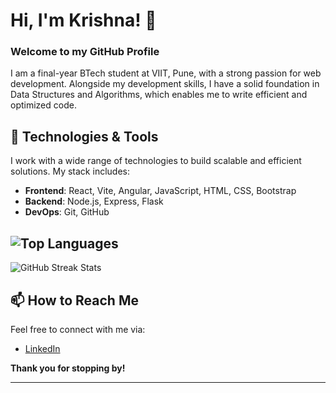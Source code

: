 # Hi, I'm Krishna! 👋  
### Welcome to my GitHub Profile

I am a final-year BTech student at VIIT, Pune, with a strong passion for web development. Alongside my development skills, I have a solid foundation in Data Structures and Algorithms, which enables me to write efficient and optimized code.


## 🔧 Technologies & Tools

I work with a wide range of technologies to build scalable and efficient solutions. My stack includes:

- **Frontend**: React, Vite, Angular, JavaScript, HTML, CSS, Bootstrap
- **Backend**: Node.js, Express, Flask
- **DevOps**: Git, GitHub


![Top Languages](https://github-readme-stats.vercel.app/api/top-langs/?username=Krishna-gupta10&layout=compact&theme=radical)
---
![GitHub Streak Stats](https://github-readme-streak-stats.herokuapp.com/?user=Krishna-gupta10&theme=radical)



## 📫 How to Reach Me

Feel free to connect with me via:
- [LinkedIn](https://www.linkedin.com/in/krishna-gupta-838627229/)


**Thank you for stopping by!**

---
